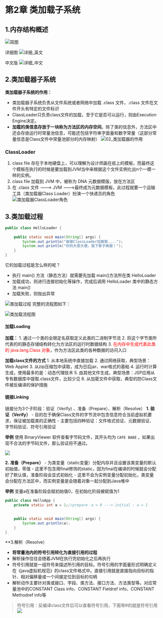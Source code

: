 # 第2章 类加载子系统
## 1.内存结构概述
![简图](https://raw.githubusercontent.com/Anlieh/PicBucket/master/202210161943803.png)

详细图
![详细_英文](https://raw.githubusercontent.com/Anlieh/PicBucket/master/202210161942461.png)

中文版
![详细_中文](https://raw.githubusercontent.com/Anlieh/PicBucket/master/202210161944508.png)

## 2.类加载器子系统
**类加载器子系统的作用：**
- 类加载器子系统负责从文件系统或者网络中加载 .class 文件，.class 文件在文件开头有特定的文件标识
- ClassLoader只负责class文件的加载，至于它是否可以运行，则由Execution Engine决定。
- **加载的类信息存放于一块称为方法区的内存空间**。除了类的信息外，方法区中还会存放运行时常量池信息，可能还包括字符串字面量和数字常量（这部分常量信息是Class文件中常量池部分的内存映射）
![02_类加载器的作用](https://ypic.oss-cn-hangzhou.aliyuncs.com/20221018140320.png)

### ClassLoader
1. class file 存在于本地硬盘上，可以理解为设计师画在纸上的模板，而最终这个模板在执行的时候是要加载到JVM当中来根据这个文件实例化出n个一模一样的实例。
2. class file 加载到 JVM 中，被称为 DNA 元数据模版，放在方法区
3. 在 .class 文件 ---> JVM --->最终成为元数据模板，此过程就要一个运输工具（类加载器Class Loader）扮演一个快递员的角色
![类加载器ClassLoader角色](https://ypic.oss-cn-hangzhou.aliyuncs.com/202210211947176.png)
## 3.类加载过程
```java
public class HelloLoader {  
  
    public static void main(String[] args) {  
        System.out.println("谢谢ClassLoader加载我....");  
        System.out.println("你的大恩大德，我下辈子再报！");  
    }  
}
```

它的加载过程是怎么样的呢？
- 执行 main() 方法（静态方法）就需要先加载 main()方法所在类 HelloLoader
- 加载成功，则进行连接初始化等操作，完成后调用 HelloLoader 类中的静态方法 main()
- 加载失败，则抛出异常

![类加载过程](https://ypic.oss-cn-hangzhou.aliyuncs.com/202210212013447.png)
完整的流程图如下：

![类加载流程图](https://ypic.oss-cn-hangzhou.aliyuncs.com/202210212025665.png)

#### 加载Loading
**加载：**
	1. 通过一个类的全限定名获取定义此类的二进制字节流
	2. 将这个字节类所代表的的静态存储结构转化为方法区的运行时数据结构
	3. <font color="red">在内存中生成代表此类的 java.lang.Class 对象</font>，作为方法区此类的各种数据的访问入口

**加载class文件的方式**
	1.  从本地系统中直接加载
	2.  通过网络获取，典型场景：Web Applet
	3.  从zip压缩包中读取，成为日后jar、war格式的基础
	4.  运行时计算生成，使用最多的是：动态代理技术
	5.  由其他文件生成，典型场景：JSP应用从专有数据库中提取.class文件，比较少见
	6.  从加密文件中获取，典型的防Class文件被反编译的保护措施

#### 链接Linking
链接分为3个子阶段：验证（Verify) 、准备（Prepare）、解析（Resolve）
**1. 验证（Verify）**
	- 目的在于确保Class文件的字节流中包含信息符合当前虚拟机要求，保证被加载类的正确性
	- 主要包括四种验证：文件格式验证、元数据验证、字节码验证、符号引用验证

**举例**
使用 BinaryViewer 软件查看字节码文件，其开头均为 `CAFE BABE` ，如果出现不合法的字节码文件，那么验证将不通过。

![](https://ypic.oss-cn-hangzhou.aliyuncs.com/202210212047257.png)

**2. 准备（Prepare）**
	- 为类变量（static变量）分配内存并且设置该类变量的默认初始值，零值
	- 这里不包含用final修饰的static，因为final在编译的时候就会分配好了默认值，准备阶段会显式初始化
	- 这里不会为实例变量分配初始化，类变量会分配在方法区中，而实例变量是会随着对象一起分配到Java堆中

**举例**
变量a在准备阶段会赋初始值0，在初始化阶段被赋值为1
```java
public class HelloApp {  
    private static int a = 1;//prepare：a = 0 ---> initial : a = 1  
  
  
    public static void main(String[] args) {  
        System.out.println(a);  
    }  
}
```

**3.解析（Resolve）
- **将常量池内的符号引用转化为直接引用的过程**
- 解析操作往往会随着JVM在执行完初始化之后再执行
- 符号引用就是一组符号来描述所引用的目标。符号引用的字面量形式明确定义在《java虚拟机规范》的class文件格式中。直接引用就是直接指向目标的指针、相对偏移量或一个间接定位到目标的句柄
- 解析动作主要针对类或接口、字段、类方法、接口方法、方法类型等。对应常量池中的CONSTANT Class info、CONSTANT Fieldref info、CONSTANT Methodref info等

>符号引用：反编译class文件后可以查看符号引用，下面带#的就是符号引用
>![](https://ypic.oss-cn-hangzhou.aliyuncs.com/202210212055487.png)

